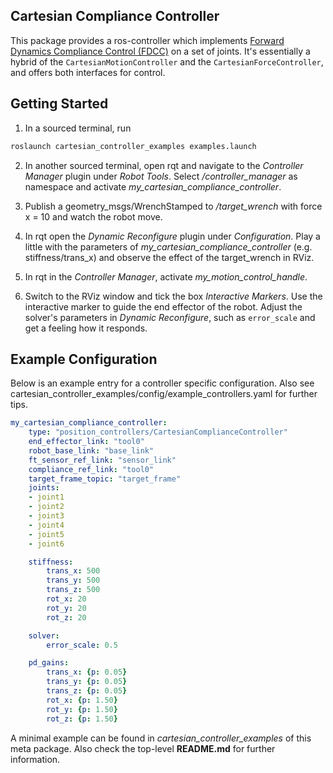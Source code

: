 ## Cartesian Compliance Controller ##

This package provides a ros-controller which implements [Forward Dynamics Compliance Control (FDCC)](https://ieeexplore.ieee.org/document/8206325) on a set of joints.
It's essentially a hybrid of the `CartesianMotionController` and the `CartesianForceController`, and offers both interfaces for control.

## Getting Started
1) In a sourced terminal, run
```bash
roslaunch cartesian_controller_examples examples.launch
```
2) In another sourced terminal, open rqt and navigate to the *Controller Manager* plugin under *Robot Tools*.
Select */controller_manager* as namespace and activate *my_cartesian_compliance_controller*.

3) Publish a geometry_msgs/WrenchStamped to */target_wrench* with force x = 10 and watch the robot move.

4) In rqt open the *Dynamic Reconfigure* plugin under *Configuration*. Play a
little with the parameters of *my_cartesian_compliance_controller* (e.g. stiffness/trans_x) and observe the
effect of the target_wrench in RViz.

5) In rqt in the *Controller Manager*, activate *my_motion_control_handle*.

6) Switch to the RViz window and tick the box *Interactive Markers*. Use the
interactive marker to guide the end effector of the robot. Adjust the solver's
parameters in *Dynamic Reconfigure*, such as `error_scale` and get a feeling
how it responds.


## Example Configuration
Below is an example entry for a controller specific configuration. Also see cartesian_controller_examples/config/example_controllers.yaml for further tips.
```yaml
my_cartesian_compliance_controller:
    type: "position_controllers/CartesianComplianceController"
    end_effector_link: "tool0"
    robot_base_link: "base_link"
    ft_sensor_ref_link: "sensor_link"
    compliance_ref_link: "tool0"
    target_frame_topic: "target_frame"
    joints:
    - joint1
    - joint2
    - joint3
    - joint4
    - joint5
    - joint6

    stiffness:
        trans_x: 500
        trans_y: 500
        trans_z: 500
        rot_x: 20
        rot_y: 20
        rot_z: 20

    solver:
        error_scale: 0.5

    pd_gains:
        trans_x: {p: 0.05}
        trans_y: {p: 0.05}
        trans_z: {p: 0.05}
        rot_x: {p: 1.50}
        rot_y: {p: 1.50}
        rot_z: {p: 1.50}
```

A minimal example can be found in *cartesian_controller_examples* of this meta package.
Also check the top-level **README.md** for further information.
